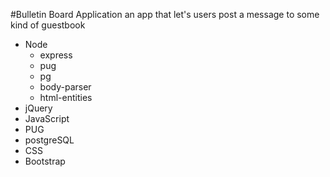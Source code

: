 #Bulletin Board Application
an app that let's users post a message to some kind of guestbook

* Node
  * express
  * pug
  * pg
  * body-parser
  * html-entities
* jQuery
* JavaScript
* PUG
* postgreSQL
* CSS
* Bootstrap
